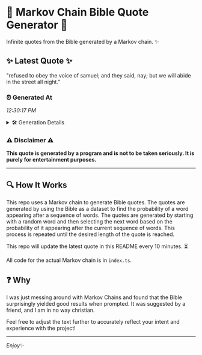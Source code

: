 # 📖 Markov Chain Bible Quote Generator 📖

Infinite quotes from the Bible generated by a Markov chain. ✨

## ✨ Latest Quote ✨
"refused to obey the voice of samuel; and they said, nay; but we will abide in the street all night."

### ⏰ Generated At
*12:30:17 PM*

<details>
    <summary>🛠️ Generation Details</summary>
    <p>
        <strong>🌱 Seed:</strong> refused<br>
        <strong>🔄 Iterations:</strong> 19<br>
        <strong>📜 Context History:</strong><br>[ refused ]: to<br>[ refused, to ]: obey<br>[ refused, to, obey ]: the<br>[ refused, to, obey, the ]: voice<br>[ refused, to, obey, the, voice ]: of<br>[ refused, to, obey, the, voice, of ]: samuel;<br>[ to, obey, the, voice, of, samuel; ]: and<br>[ obey, the, voice, of, samuel;, and ]: they<br>[ the, voice, of, samuel;, and, they ]: said,<br>[ voice, of, samuel;, and, they, said, ]: nay;<br>[ of, samuel;, and, they, said,, nay; ]: but<br>[ samuel;, and, they, said,, nay;, but ]: we<br>[ and, they, said,, nay;, but, we ]: will<br>[ they, said,, nay;, but, we, will ]: abide<br>[ said,, nay;, but, we, will, abide ]: in<br>[ nay;, but, we, will, abide, in ]: the<br>[ but, we, will, abide, in, the ]: street<br>[ we, will, abide, in, the, street ]: all<br>[ will, abide, in, the, street, all ]: night.<br>
    </p>
</details>

### ⚠️ Disclaimer ⚠️
**This quote is generated by a program and is not to be taken seriously. It is purely for entertainment purposes.**

---

## 🔍 How It Works

This repo uses a Markov chain to generate Bible quotes. The quotes are generated by using the Bible as a dataset to find the probability of a word appearing after a sequence of words. The quotes are generated by starting with a random word and then selecting the next word based on the probability of it appearing after the current sequence of words. This process is repeated until the desired length of the quote is reached.

This repo will update the latest quote in this README every 10 minutes. ⏳

All code for the actual Markov chain is in `index.ts`.

## ❓ Why

I was just messing around with Markov Chains and found that the Bible surprisingly yielded good results when prompted. 
It was suggested by a friend, and I am in no way christian.

Feel free to adjust the text further to accurately reflect your intent and experience with the project!

---

*Enjoy*✨
